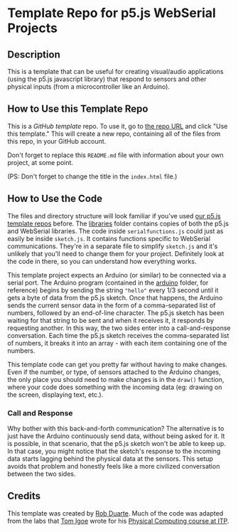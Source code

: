 # Template Repo for p5.js WebSerial Projects

## Description

This is a template that can be useful for creating visual/audio applications (using the p5.js javascript library) that respond to sensors and other physical inputs (from a microcontroller like an Arduino).

## How to Use this Template Repo

This is a *GitHub template* repo. To use it, go to [the repo URL](https://github.com/FSUdigitalmedia/p5js_webserial) and click "Use this template." This will create a new repo, containing all of the files from this repo, in your GitHub account.

Don't forget to replace this `README.md` file with information about your own project, at some point.

(PS: Don't forget to change the title in the `index.html` file.)

## How to Use the Code

The files and directory structure will look familiar if you've used [our p5.js template repos](https://github.com/orgs/FSUdigitalmedia/repositories?q=&type=template&language=&sort=) before. The [libraries](libraries/) folder contains copies of both the p5.js and WebSerial libraries. The code inside `serialfunctions.js` could just as easily be inside `sketch.js`. It contains functions specific to WebSerial communications. They're in a separate file to simplify `sketch.js` and it's unlikely that you'll need to change them for your project. Definitely look at the code in there, so you can understand how everything works.

This template project expects an Arduino (or similar) to be connected via a serial port. The Arduino program (contained in the [arduino](arduino/) folder, for reference) begins by sending the string `"hello"` every 1/3 second until it gets a byte of data from the p5.js sketch. Once that happens, the Arduino sends the current sensor data in the form of a comma-separated list of numbers, followed by an end-of-line character. The p5.js sketch has been waiting for that string to be sent and when it receives it, it responds by requesting another. In this way, the two sides enter into a call-and-response conversation. Each time the p5.js sketch receives the comma-separated list of numbers, it breaks it into an array - with each item containing one of the numbers.

This template code can get you pretty far without having to make changes. Even if the number, or type, of sensors attached to the Arduino changes, the only place you should need to make changes is in the `draw()` function, where your code does something with the incoming data (eg: drawing on the screen, displaying text, etc.).

### Call and Response

Why bother with this back-and-forth communication? The alternative is to just have the Arduino continuously send data, without being asked for it. It is possible, in that scenario, that the p5.js sketch won't be able to keep up. In that case, you might notice that the sketch's response to the incoming data starts lagging behind the physical data at the sensors. This setup avoids that problem and honestly feels like a more civilized conversation between the two sides.

## Credits

This template was created by [Rob Duarte](https://github.com/rahji). Much of the code was adapted from the labs that [Tom Igoe](https://tisch.nyu.edu/about/directory/itp/3558397) wrote for his [Physical Computing course at ITP](https://itp.nyu.edu/physcomp/).